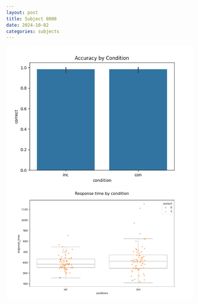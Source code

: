 ```yaml
---
layout: post
title: Subject 8000
date: 2024-10-02
categories: subjects
---
```


![](data/8000/run-1/8000_NF_acc.png)
![](data/8000/run-1/8000_NF_rt.png)
